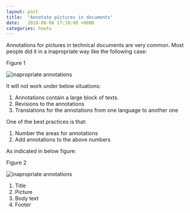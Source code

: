 ```yaml
---
layout: post
title:  "Annotate pictures in documents"
date:   2018-08-08 17:10:00 +0800
categories: howto
---
```



Annotations for pictures in technical documents are very common. Most people did it in a inapropriate way like the following case:

Figure 1

![inapropriate annotations](https://jackyc2016.files.wordpress.com/2018/08/1533712401189.jpg)

It will not work under below situations:
1. Annotations contain a large block of texts.
2. Revisions to the annotations
3. Translations for the annotations from one language to another one

One of the best practices is that:
1. Number the areas for annotations
2. Add annotations to the above numbers

As indicated in below figure:

Figure 2

![inapropriate annotations](https://jackyc2016.files.wordpress.com/2018/08/1533712736695.jpg)

1. Title
2. Picture
3. Body text
4. Footer